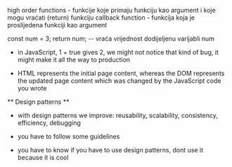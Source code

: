 high order functions - funkcije koje primaju funkciju kao argument i koje mogu vraćati (return) funkciju
callback function - funkcija koja je proslijedena funkciji kao argument

const num = 3;
return num;   -- vraća vrijednost dodijeljenu varijabli num


- in JavaScript, 1 + true gives 2, we might not notice that kind of bug, it might make it all the way to production

- HTML represents the initial page content, whereas the DOM represents the updated page content which was changed by the JavaScript code you wrote

** Design patterns **

- with design patterns we improve:
    reusability, scalability, consistency, efficiency, debugging

- you have to follow some guidelines 
- you have to know if you have to use design patterns, dont use it because it is cool       